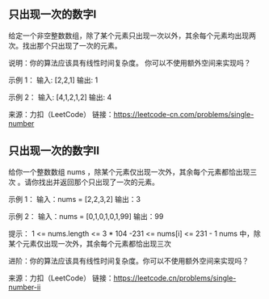 ## 只出现一次的数字I
给定一个非空整数数组，除了某个元素只出现一次以外，其余每个元素均出现两次。找出那个只出现了一次的元素。

说明：你的算法应该具有线性时间复杂度。 你可以不使用额外空间来实现吗？

示例 1：
输入: [2,2,1]
输出: 1

示例 2：
输入: [4,1,2,1,2]
输出: 4

来源：力扣（LeetCode）
链接：https://leetcode-cn.com/problems/single-number

## 只出现一次的数字II

给你一个整数数组 nums ，除某个元素仅出现一次外，其余每个元素都恰出现三次 。请你找出并返回那个只出现了一次的元素。

示例 1：
输入：nums = [2,2,3,2]
输出：3

示例 2：
输入：nums = [0,1,0,1,0,1,99]
输出：99

提示：
1 <= nums.length <= 3 * 104
-231 <= nums[i] <= 231 - 1
nums 中，除某个元素仅出现一次外，其余每个元素都恰出现三次

进阶：你的算法应该具有线性时间复杂度。你可以不使用额外空间来实现吗？

来源：力扣（LeetCode）
链接：https://leetcode.cn/problems/single-number-ii


